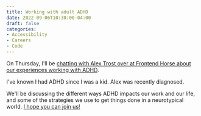 ```yaml
---
title: Working with adult ADHD
date: 2022-09-06T10:30:00-04:00
draft: false
categories:
- Accessibility
- Careers
- Code
---
```


On Thursday, I'll be [chatting with Alex Trost over at Frontend Horse about our experiences working with ADHD](https://frontend.horse/episode/working-with-adult-adhd).

I've known I had ADHD since I was a kid. Alex was recently diagnosed.

We'll be discussing the different ways ADHD impacts our work and our life, and some of the strategies we use to get things done in a neurotypical world. [I hope you can join us!](https://frontend.horse/episode/working-with-adult-adhd)